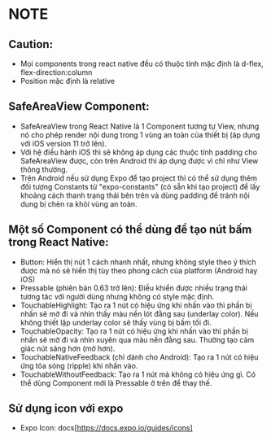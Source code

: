 # NOTE

## Caution:

- Mọi components trong react native đều có thuộc tính mặc định là d-flex, flex-direction:column
- Position mặc định là relative

## SafeAreaView Component:

- SafeAreaView trong React Native là 1 Component tương tự View, nhưng nó cho phép render nội dung trong 1 vùng an toàn của thiết bị (áp dụng với iOS version 11 trở lên).
- Với hệ điều hành iOS thì sẽ không áp dụng các thuộc tính padding cho SafeAreaView được, còn trên Android thì áp dụng được vì chỉ như View thông thường.
- Trên Android nếu sử dụng Expo để tạo project thì có thể sử dụng thêm đối tượng Constants từ "expo-constants" (có sẵn khi tạo project) để lấy khoảng cách thanh trạng thái bên trên và dùng padding để tránh nội dung bị chèn ra khỏi vùng an toàn.

## Một số Component có thể dùng để tạo nút bấm trong React Native:

- Button: Hiển thị nút 1 cách nhanh nhất, nhưng không style theo ý thích được mà nó sẽ hiển thị tùy theo phong cách của platform (Android hay iOS)
- Pressable (phiên bản 0.63 trở lên): Điều khiển được nhiều trạng thái tương tác với người dùng nhưng không có style mặc định.
- TouchableHighlight: Tạo ra 1 nút có hiệu ứng khi nhấn vào thì phần bị nhấn sẽ mờ đi và nhìn thấy màu nền lót đằng sau (underlay color). Nếu không thiết lập underlay color sẽ thấy vùng bị bấm tối đi.
- TouchableOpacity: Tạo ra 1 nút có hiệu ứng khi nhấn vào thì phần bị nhấn sẽ mờ đi và nhìn xuyên qua màu nền đằng sau. Thường tạo cảm giác nút sáng hơn (mờ hơn).
- TouchableNativeFeedback (chỉ dành cho Android): Tạo ra 1 nút có hiệu ứng tỏa sóng (ripple) khi nhấn vào.
- TouchableWithoutFeedback: Tạo ra 1 nút mà không có hiệu ứng gì. Có thể dùng Component mới là Pressable ở trên để thay thế.

## Sử dụng icon với expo

- Expo Icon: docs[https://docs.expo.io/guides/icons]
